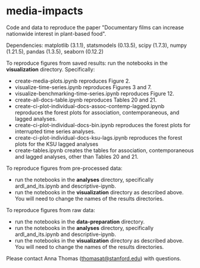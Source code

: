 # media-impacts
Code and data to reproduce the paper "Documentary films can increase nationwide interest in plant-based food".

Dependencies: matplotlib (3.1.1), statsmodels (0.13.5), scipy (1.7.3), numpy (1.21.5), pandas (1.3.5), seaborn (0.12.2)

To reproduce figures from saved results: 
run the notebooks in the **visualization** directory. Specifically:
- create-media-plots.ipynb reproduces Figure 2.
- visualize-time-series.ipynb reproduces Figures 3 and 7.
- visualize-benchmarking-time-series.ipynb reproduces Figure 12.
- create-all-docs-table.ipynb reproduces Tables 20 and 21.
- create-ci-plot-individual-docs-assoc-contemp-lagged.ipynb reproduces the forest plots for association, contemporaneous, and lagged analyses.
- create-ci-plot-individual-docs-bin.ipynb reproduces the forest plots for interrupted time series analyses.
- create-ci-plot-individual-docs-ksu-lags.ipynb reproduces the forest plots for the KSU lagged analyses 
- create-tables.ipynb creates the tables for association, contemporaneous and lagged analyses, other than Tables 20 and 21.

To reproduce figures from pre-processed data: 
- run the notebooks in the **analyses** directory, specifically ardl_and_its.ipynb and descriptive-ipynb.
- run the notebooks in the **visualization** directory as described above. You will need to change the names of the results directories.

To reproduce figures from raw data: 
- run the notebooks in the **data-preparation** directory.
- run the notebooks in the **analyses** directory, specifically ardl_and_its.ipynb and descriptive-ipynb.
- run the notebooks in the **visualization** directory as described above. You will need to change the names of the results directories.

Please contact Anna Thomas (thomasat@stanford.edu) with questions. 

